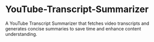 # YouTube-Transcript-Summarizer
A YouTube Transcript Summarizer that fetches video transcripts and generates concise summaries to save time and enhance content understanding.

